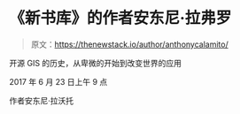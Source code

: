 # 《新书库》的作者安东尼·拉弗罗

> 原文：<https://thenewstack.io/author/anthonycalamito/>

开源 GIS 的历史，从卑微的开始到改变世界的应用

2017 年 6 月 23 日上午 9 点

作者安东尼·拉沃托